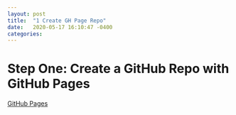 ```yaml
---
layout: post
title:  "1 Create GH Page Repo"
date:   2020-05-17 16:10:47 -0400
categories: 
---
```

# Step One: Create a GitHub Repo with GitHub Pages

[GitHub Pages](https://pages.github.com/)
